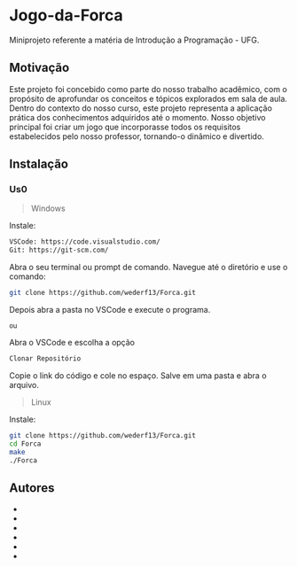 # Jogo-da-Forca
Miniprojeto referente a matéria de Introdução a Programação - UFG.

## Motivação 
Este projeto foi concebido como parte do nosso trabalho acadêmico, com o propósito de aprofundar os conceitos e tópicos explorados em sala de aula. Dentro do contexto do nosso curso, este projeto representa a aplicação prática dos conhecimentos adquiridos até o momento. Nosso objetivo principal foi criar um jogo que incorporasse todos os requisitos estabelecidos pelo nosso professor, tornando-o dinâmico e divertido.

## Instalação 

### Us0
> Windows

Instale:

```bash
VSCode: https://code.visualstudio.com/
Git: https://git-scm.com/
```
Abra o seu terminal ou prompt de comando. Navegue até o diretório e use o comando:
```bash
git clone https://github.com/wederf13/Forca.git
```
Depois abra a pasta no VSCode e execute o programa.

<sub>ou</sub> 

Abra o VSCode e escolha a opção
```bash
Clonar Repositório
```
Copie o link do código e cole no espaço.
Salve em uma pasta e abra o arquivo.

> Linux

Instale:

```bash
git clone https://github.com/wederf13/Forca.git
cd Forca
make
./Forca
```

## Autores

*
*
*
*
*
*


